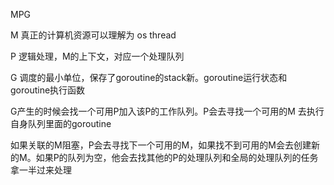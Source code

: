 MPG

M 真正的计算机资源可以理解为 os thread

P 逻辑处理，M的上下文，对应一个处理队列

G 调度的最小单位，保存了goroutine的stack新。goroutine运行状态和goroutine执行函数



G产生的时候会找一个可用P加入该P的工作队列。P会去寻找一个可用的M 去执行自身队列里面的goroutine

如果关联的M阻塞，P会去寻找下一个可用的M，如果找不到可用的M会去创建新的M。如果P的队列为空，他会去找其他的P的处理队列和全局的处理队列的任务 拿一半过来处理

